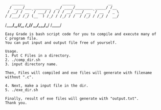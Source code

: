        ______                 ______               __   
      / ____/___ ________  __/ ____/________ _____/ /__ 
     / __/ / __ `/ ___/ / / / / __/ ___/ __ `/ __  / _ \
    / /___/ /_/ (__  ) /_/ / /_/ / /  / /_/ / /_/ /  __/
   /_____/\__,_/____/\__, /\____/_/   \__,_/\__,_/\___/ 
			           /____/  

	Easy Grade is bash script code for you to compile and execute many of
	C program file.
	You can put input and output file free of yourself.

	Usage.
	1. Put C Files in a directory.
	2. ./comp_dir.sh 
	3. input directory name.
	
	Then, Files will compiled and exe files will generate with filename without ".c".

	4. Next, make a input file in the dir.
	5. ./exe_dir.sh 

	Finally, result of exe files will generate with "output.txt".
	Thank you.
